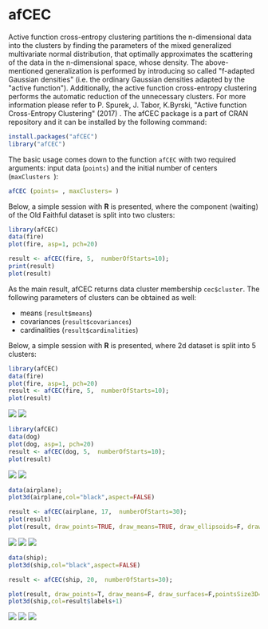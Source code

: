 afCEC
===

Active function cross-entropy clustering partitions the n-dimensional data into the clusters by finding the parameters of the mixed generalized multivariate normal distribution, that optimally approximates the scattering of the data in the n-dimensional space, whose density. The above-mentioned generalization is performed by introducing so called "f-adapted Gaussian densities" (i.e. the ordinary Gaussian densities adapted by the "active function"). Additionally, the active function cross-entropy clustering performs the automatic reduction of the unnecessary clusters. For more information please refer to P. Spurek, J. Tabor, K.Byrski, "Active function Cross-Entropy Clustering" (2017) .
The afCEC package is a part of CRAN repository and it can be installed by the following command:

```R
install.packages("afCEC")
library("afCEC")
```

The basic usage comes down to the function ` afCEC ` with two required arguments: input data (`points`) and the initial number of centers (`maxClusters `):

```R
afCEC (points= , maxClusters= )
```
Below, a simple session with **R** is presented, where the component
(waiting) of the Old Faithful dataset is split into two clusters:

```R
library(afCEC)
data(fire)
plot(fire, asp=1, pch=20)

result <- afCEC(fire, 5,  numberOfStarts=10);
print(result)
plot(result)
```

As the main result, afCEC returns data cluster membership `cec$cluster`. The following parameters of 
clusters can be obtained as well:

- means (`result$means`)
- covariances (`result$covariances`)
- cardinalities (`result$cardinalities`)

Below, a simple session with **R** is presented, where 2d dataset is split into 5 clusters:

```R
library(afCEC)
data(fire)
plot(fire, asp=1, pch=20)
result <- afCEC(fire, 5,  numberOfStarts=10);
plot(result)
```

![](https://raw.githubusercontent.com/GeigenPrinzipal/afCEC/gh-pages/static/fire.png)
![](https://raw.githubusercontent.com/GeigenPrinzipal/afCEC/gh-pages/static/fire_c.png)

```R
library(afCEC)
data(dog)
plot(dog, asp=1, pch=20)
result <- afCEC(dog, 5,  numberOfStarts=10);
plot(result)
```

![](https://raw.githubusercontent.com/GeigenPrinzipal/afCEC/gh-pages/static/dog.png)
![](https://raw.githubusercontent.com/GeigenPrinzipal/afCEC/gh-pages/static/dog_c.png)

```R
data(airplane);
plot3d(airplane,col="black",aspect=FALSE)

result <- afCEC(airplane, 17,  numberOfStarts=30);
plot(result)
plot(result, draw_points=TRUE, draw_means=TRUE, draw_ellipsoids=F, draw_surfaces=F)
```

![](https://raw.githubusercontent.com/GeigenPrinzipal/afCEC/gh-pages/static/airplane.png)
![](https://raw.githubusercontent.com/GeigenPrinzipal/afCEC/gh-pages/static/airplane_c.png)
![](https://raw.githubusercontent.com/GeigenPrinzipal/afCEC/gh-pages/static/airplane_p.png)

```R
data(ship);
plot3d(ship,col="black",aspect=FALSE)

result <- afCEC(ship, 20,  numberOfStarts=30);

plot(result, draw_points=T, draw_means=F, draw_surfaces=F,pointsSize3D=0.001)
plot3d(ship,col=result$labels+1)
```

![](https://raw.githubusercontent.com/GeigenPrinzipal/afCEC/gh-pages/static/ship.png)
![](https://raw.githubusercontent.com/GeigenPrinzipal/afCEC/gh-pages/static/ship_p.png)
![](https://raw.githubusercontent.com/GeigenPrinzipal/afCEC/gh-pages/static/ship_c.png)
